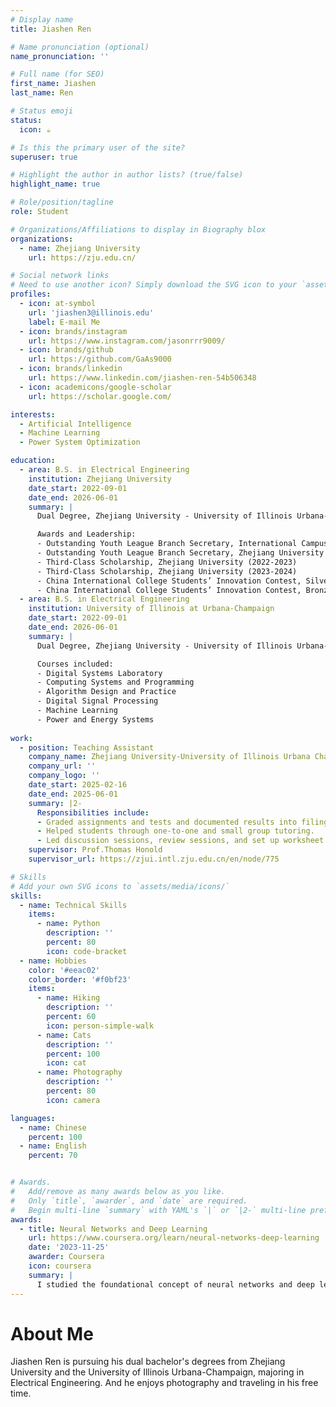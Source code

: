 ```yaml
---
# Display name
title: Jiashen Ren

# Name pronunciation (optional)
name_pronunciation: ''

# Full name (for SEO)
first_name: Jiashen
last_name: Ren

# Status emoji
status:
  icon: ☕️

# Is this the primary user of the site?
superuser: true

# Highlight the author in author lists? (true/false)
highlight_name: true

# Role/position/tagline
role: Student

# Organizations/Affiliations to display in Biography blox
organizations:
  - name: Zhejiang University
    url: https://zju.edu.cn/

# Social network links
# Need to use another icon? Simply download the SVG icon to your `assets/media/icons/` folder.
profiles:
  - icon: at-symbol
    url: 'jiashen3@illinois.edu'
    label: E-mail Me
  - icon: brands/instagram
    url: https://www.instagram.com/jasonrrr9009/
  - icon: brands/github
    url: https://github.com/GaAs9000
  - icon: brands/linkedin
    url: https://www.linkedin.com/jiashen-ren-54b506348
  - icon: academicons/google-scholar
    url: https://scholar.google.com/

interests:
  - Artificial Intelligence
  - Machine Learning
  - Power System Optimization

education:
  - area: B.S. in Electrical Engineering
    institution: Zhejiang University
    date_start: 2022-09-01
    date_end: 2026-06-01
    summary: |
      Dual Degree, Zhejiang University - University of Illinois Urbana-Champaign (ZJU-UIUC) Joint Institute

      Awards and Leadership:
      - Outstanding Youth League Branch Secretary, International Campus (2023-2024)
      - Outstanding Youth League Branch Secretary, Zhejiang University University-level Award (2024-2025)
      - Third-Class Scholarship, Zhejiang University (2022-2023)
      - Third-Class Scholarship, Zhejiang University (2023-2024)
      - China International College Students’ Innovation Contest, Silver Medal (2023)
      - China International College Students’ Innovation Contest, Bronze Medal (2024)
  - area: B.S. in Electrical Engineering
    institution: University of Illinois at Urbana-Champaign
    date_start: 2022-09-01
    date_end: 2026-06-01
    summary: |
      Dual Degree, Zhejiang University - University of Illinois Urbana-Champaign (ZJU-UIUC) Joint Institute

      Courses included:
      - Digital Systems Laboratory
      - Computing Systems and Programming
      - Algorithm Design and Practice
      - Digital Signal Processing
      - Machine Learning
      - Power and Energy Systems
  
work:
  - position: Teaching Assistant
    company_name: Zhejiang University-University of Illinois Urbana Champaign Institute
    company_url: ''
    company_logo: ''
    date_start: 2025-02-16
    date_end: 2025-06-01
    summary: |2-
      Responsibilities include:
      - Graded assignments and tests and documented results into filing system. 
      - Helped students through one-to-one and small group tutoring.
      - Led discussion sessions, review sessions, and set up worksheet problems.
    supervisor: Prof.Thomas Honold
    supervisor_url: https://zjui.intl.zju.edu.cn/en/node/775

# Skills
# Add your own SVG icons to `assets/media/icons/`
skills:
  - name: Technical Skills
    items:
      - name: Python
        description: ''
        percent: 80
        icon: code-bracket
  - name: Hobbies
    color: '#eeac02'
    color_border: '#f0bf23'
    items:
      - name: Hiking
        description: ''
        percent: 60
        icon: person-simple-walk
      - name: Cats
        description: ''
        percent: 100
        icon: cat
      - name: Photography
        description: ''
        percent: 80
        icon: camera

languages:
  - name: Chinese
    percent: 100
  - name: English
    percent: 70


# Awards.
#   Add/remove as many awards below as you like.
#   Only `title`, `awarder`, and `date` are required.
#   Begin multi-line `summary` with YAML's `|` or `|2-` multi-line prefix and indent 2 spaces below.
awards:
  - title: Neural Networks and Deep Learning
    url: https://www.coursera.org/learn/neural-networks-deep-learning
    date: '2023-11-25'
    awarder: Coursera
    icon: coursera
    summary: |
      I studied the foundational concept of neural networks and deep learning. By the end, I was familiar with the significant technological trends driving the rise of deep learning; build, train, and apply fully connected deep neural networks; implement efficient (vectorized) neural networks; identify key parameters in a neural network’s architecture; and apply deep learning to your own applications.
---
```


# About Me
  Jiashen Ren is pursuing his dual bachelor's degrees from Zhejiang University and the University of Illinois Urbana-Champaign, majoring in Electrical Engineering. And he enjoys photography and traveling in his free time.

